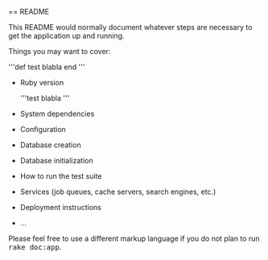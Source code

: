== README

This README would normally document whatever steps are necessary to get the
application up and running.

Things you may want to cover:

'''def test blabla
end
'''

* Ruby version

	'''test blabla
	'''


* System dependencies

* Configuration

* Database creation

* Database initialization

* How to run the test suite

* Services (job queues, cache servers, search engines, etc.)

* Deployment instructions

* ...


Please feel free to use a different markup language if you do not plan to run
<tt>rake doc:app</tt>.
